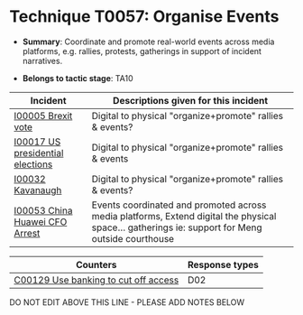 # Technique T0057: Organise Events

* **Summary**: Coordinate and promote real-world events across media platforms, e.g. rallies, protests, gatherings in support of incident narratives.

* **Belongs to tactic stage**: TA10


| Incident | Descriptions given for this incident |
| -------- | -------------------- |
| [I00005 Brexit vote](../../generated_pages/incidents/I00005.md) | Digital to physical "organize+promote" rallies & events? |
| [I00017 US presidential elections](../../generated_pages/incidents/I00017.md) | Digital to physical "organize+promote" rallies & events |
| [I00032 Kavanaugh](../../generated_pages/incidents/I00032.md) | Digital to physical "organize+promote" rallies & events? |
| [I00053 China Huawei CFO Arrest](../../generated_pages/incidents/I00053.md) | Events coordinated and promoted across media platforms, Extend digital the physical space… gatherings ie: support for Meng outside courthouse |



| Counters | Response types |
| -------- | -------------- |
| [C00129 Use banking to cut off access](../../generated_pages/counters/C00129.md) | D02 |


DO NOT EDIT ABOVE THIS LINE - PLEASE ADD NOTES BELOW